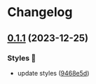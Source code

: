 # Changelog

## [0.1.1](https://github.com/hbstack/syntax-highlighting/compare/styles/murphy/v0.1.0...styles/murphy/v0.1.1) (2023-12-25)


### Styles 🎨

* update styles ([9468e5d](https://github.com/hbstack/syntax-highlighting/commit/9468e5d054f6c1775a1966bcf308506cebd2f804))
